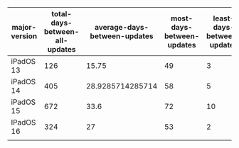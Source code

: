 | major-version | total-days-between-all-updates | average-days-between-updates | most-days-between-updates | least-days-between-updates | median-days-between-updates | 
|---------------|--------------------------------|------------------------------|---------------------------|----------------------------|-----------------------------| 
| iPadOS 13     | 126                            | 15.75                        | 49                        | 3                          | 12                          | 
| iPadOS 14     | 405                            | 28.9285714285714             | 58                        | 5                          | 28.5                        | 
| iPadOS 15     | 672                            | 33.6                         | 72                        | 10                         | 32.5                        | 
| IPadOS 16     | 324                            | 27                           | 53                        | 2                          | 22.5                        | 
|               |                                |                              |                           |                            |                             | 
